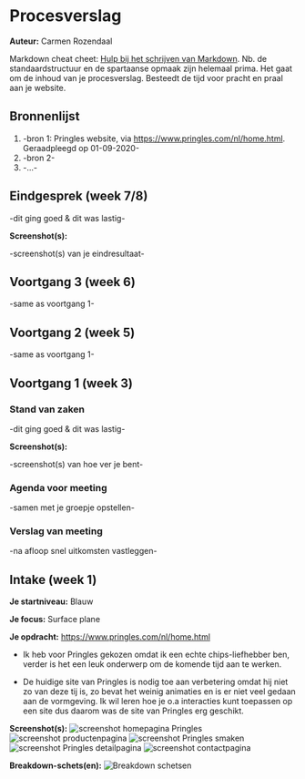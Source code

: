 # Procesverslag
**Auteur:** Carmen Rozendaal

Markdown cheat cheet: [Hulp bij het schrijven van Markdown](https://github.com/adam-p/markdown-here/wiki/Markdown-Cheatsheet). Nb. de standaardstructuur en de spartaanse opmaak zijn helemaal prima. Het gaat om de inhoud van je procesverslag. Besteedt de tijd voor pracht en praal aan je website.



## Bronnenlijst
1. -bron 1: Pringles website, via https://www.pringles.com/nl/home.html. Geraadpleegd op 01-09-2020-
2. -bron 2-
3. -...-



## Eindgesprek (week 7/8)

-dit ging goed & dit was lastig-

**Screenshot(s):**

-screenshot(s) van je eindresultaat-



## Voortgang 3 (week 6)

-same as voortgang 1-



## Voortgang 2 (week 5)

-same as voortgang 1-



## Voortgang 1 (week 3)

### Stand van zaken

-dit ging goed & dit was lastig-

**Screenshot(s):**

-screenshot(s) van hoe ver je bent-

### Agenda voor meeting

-samen met je groepje opstellen-

### Verslag van meeting

-na afloop snel uitkomsten vastleggen-



## Intake (week 1)

**Je startniveau:** Blauw

**Je focus:** Surface plane

**Je opdracht:** https://www.pringles.com/nl/home.html

* Ik heb voor Pringles gekozen omdat ik een echte chips-liefhebber ben, verder is het een leuk onderwerp om de komende tijd aan te werken.

* De huidige site van Pringles is nodig toe aan verbetering omdat hij niet zo van deze tij is, zo bevat het weinig animaties en is er niet veel gedaan aan de vormgeving. Ik wil leren hoe je o.a interacties kunt toepassen op een site dus daarom was de site van Pringles erg geschikt. 

**Screenshot(s):**
![screenshot homepagina Pringles](images/PringlesHome.jpg)
![screenshot productenpagina](images/PringlesProducten.jpg)
![screenshot Pringles smaken](images/PringlesSmaken.jpg)
![screenshot Pringles detailpagina](images/PringlesDetail.jpg)
![screenshot contactpagina](images/PringlesContact.png)

**Breakdown-schets(en):**
![Breakdown schetsen](images/Breakdown-Schets.png)
